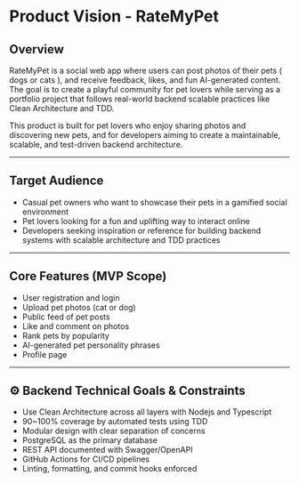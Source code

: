 # Product Vision - RateMyPet

## Overview

RateMyPet is a social web app where users can post photos of their pets ( dogs or cats ), and receive feedback, likes, and fun AI-generated content.
The goal is to create a playful community for pet lovers while serving as a portfolio project that follows real-world backend scalable practices like Clean Architecture and TDD.

This product is built for pet lovers who enjoy sharing photos and discovering new pets, and for developers aiming to create a maintainable, scalable, and test-driven backend architecture.

---

## Target Audience

- Casual pet owners who want to showcase their pets in a gamified social environment  
- Pet lovers looking for a fun and uplifting way to interact online  
- Developers seeking inspiration or reference for building backend systems with scalable architecture and TDD practices

---

## Core Features (MVP Scope)

- User registration and login  
- Upload pet photos (cat or dog)  
- Public feed of pet posts  
- Like and comment on photos  
- Rank pets by popularity
- AI-generated pet personality phrases  
- Profile page 

---

## ⚙️ Backend Technical Goals & Constraints

- Use Clean Architecture across all layers with Nodejs and Typescript
- 90~100% coverage by automated tests using TDD
- Modular design with clear separation of concerns
- PostgreSQL as the primary database  
- REST API documented with Swagger/OpenAPI  
- GitHub Actions for CI/CD pipelines  
- Linting, formatting, and commit hooks enforced